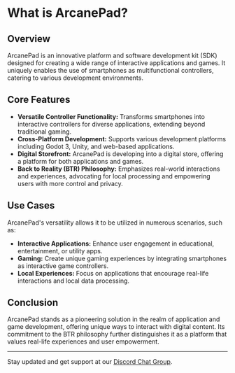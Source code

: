 # What is ArcanePad?

## Overview

ArcanePad is an innovative platform and software development kit (SDK) designed for creating a wide range of interactive applications and games. It uniquely enables the use of smartphones as multifunctional controllers, catering to various development environments.

<!-- <div style="position: relative; width: 100%; padding-top: 56.25%;">
    <iframe 
        src="https://www.youtube-nocookie.com/embed/OpaYoftORnE?rel=0&autoplay=1&loop=1&playlist=OpaYoftORnE&modestbranding=1" 
        title="YouTube video player" 
        frameborder="0" 
        allow="accelerometer; autoplay; clipboard-write; encrypted-media; gyroscope; picture-in-picture; web-share" 
        allowfullscreen
        style="position: absolute; top: 0; left: 0; width: 100%; height: 100%;">
    </iframe>
</div> -->

<!-- <YoutubeEmbed video-id="ux6jKel9hz8"/> -->
<YoutubeEmbed video-id="OpaYoftORnE" />


## Core Features

- **Versatile Controller Functionality:** Transforms smartphones into interactive controllers for diverse applications, extending beyond traditional gaming.
- **Cross-Platform Development:** Supports various development platforms including Godot 3, Unity, and web-based applications.
- **Digital Storefront:** ArcanePad is developing into a digital store, offering a platform for both applications and games.
- **Back to Reality (BTR) Philosophy:** Emphasizes real-world interactions and experiences, advocating for local processing and empowering users with more control and privacy.

## Use Cases

ArcanePad's versatility allows it to be utilized in numerous scenarios, such as:
- **Interactive Applications:** Enhance user engagement in educational, entertainment, or utility apps.
- **Gaming:** Create unique gaming experiences by integrating smartphones as interactive game controllers.
- **Local Experiences:** Focus on applications that encourage real-life interactions and local data processing.

## Conclusion

ArcanePad stands as a pioneering solution in the realm of application and game development, offering unique ways to interact with digital content. Its commitment to the BTR philosophy further distinguishes it as a platform that values real-life experiences and user empowerment.

---
Stay updated and get support at our [Discord Chat Group](https://discord.com/invite/6Pr9JBCGXy).
